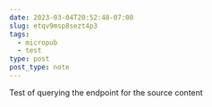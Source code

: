 ```yaml
---
date: 2023-03-04T20:52:48-07:00
slug: etqv9msp8sezt4p3
tags:
  - micropub
  - test
type: post
post_type: note
---
```

Test of querying the endpoint for the source content